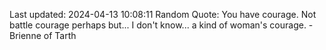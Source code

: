 Last updated: 2024-04-13 10:08:11
Random Quote: You have courage.  Not battle courage perhaps but... I don't know... a kind of woman's courage.  -  Brienne of Tarth